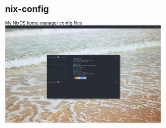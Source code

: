 # nix-config
My NixOS [home-manager](https://github.com/rycee/home-manager) config files
![screenshot](screenshot.png)

